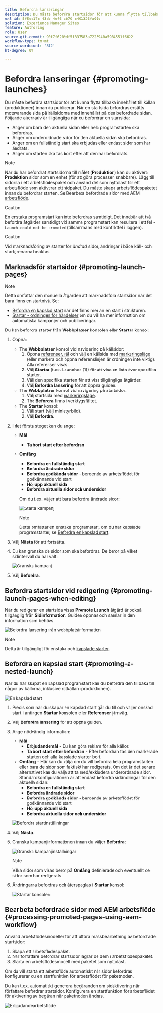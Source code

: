 ```yaml
---
title: Befordra lanseringar
description: Du måste befordra startsidor för att kunna flytta tillbaka innehållet till källan (produktionen) innan du publicerar.
exl-id: 5f5ed17c-43db-4ef6-ab79-c491326fa01c
solution: Experience Manager Sites
feature: Authoring
role: User
source-git-commit: 90f7f6209df5f837583a7225940a5984551f6622
workflow-type: tm+mt
source-wordcount: '812'
ht-degree: 0%

---
```


# Befordra lanseringar {#promoting-launches}

Du måste befordra startsidor för att kunna flytta tillbaka innehållet till källan (produktionen) innan du publicerar. När en startsida befordras ersätts motsvarande sida på källsidorna med innehållet på den befordrade sidan. Följande alternativ är tillgängliga när du befordrar en startsida:

* Anger om bara den aktuella sidan eller hela programstarten ska befordras.
* Anger om underordnade sidor för den aktuella sidan ska befordras.
* Anger om en fullständig start ska erbjudas eller endast sidor som har ändrats.
* Anger om starten ska tas bort efter att den har befordrats.

>[!NOTE]
>
>När du har befordrat startsidorna till målet (**Produktion**) kan du aktivera **Produktion** sidor som en enhet (för att göra processen snabbare). Lägg till sidorna i ett arbetsflödespaket och använd det som nyttolast för ett arbetsflöde som aktiverar ett sidpaket. Du måste skapa arbetsflödespaketet innan du befordrar starten. Se [Bearbeta befordrade sidor med AEM arbetsflöde](#processing-promoted-pages-using-aem-workflow).

>[!CAUTION]
>
>En enstaka programstart kan inte befordras samtidigt. Det innebär att två befordra åtgärder samtidigt vid samma programstart kan resultera i ett fel - `Launch could not be promoted` (tillsammans med konfliktfel i loggen).

>[!CAUTION]
>
>Vid marknadsföring av starter för *ändrad* sidor, ändringar i både käll- och startgrenarna beaktas.

## Marknadsför startsidor {#promoting-launch-pages}

>[!NOTE]
>
>Detta omfattar den manuella åtgärden att marknadsföra startsidor när det bara finns en startnivå. Se:
>
>* [Befordra en kapslad start](#promoting-a-nested-launch) när det finns mer än en start i strukturen.
>* [Startar - ordningen för händelser](/help/sites-cloud/authoring/launches/overview.md#launches-the-order-of-events) om du vill ha mer information om automatiska kampanjer och publiceringar.
>

Du kan befordra starter från **Webbplatser** konsolen eller **Startar** konsol:

1. Öppna:
   * The **Webbplatser** konsol vid navigering på källsidor:
      1. Öppna [referenser, räl](/help/sites-cloud/authoring/sites-console/console-side-panel.md#references) och välj en källsida med [markeringsläge](/help/sites-cloud/authoring/basic-handling.md) (eller markera och öppna referenslinjen är ordningen inte viktig). Alla referenser visas.
      1. Välj **Startar** (t.ex. Launches (1)) för att visa en lista över specifika starter.
      1. Välj den specifika starten för att visa tillgängliga åtgärder.
      1. Välj **Befordra lansering** för att öppna guiden.
   * The **Webbplatser** konsol vid navigering på startsidor:
      1. Välj startsida med [markeringsläge](/help/sites-cloud/authoring/basic-handling.md).
      1. The **Befordra** finns i verktygsfältet.
   * The **Startar** konsol:
      1. Välj start (välj miniatyrbild).
      1. Välj **Befordra**.
1. I det första steget kan du ange:
   * **Mål**
      * **Ta bort start efter befordran**
   * **Omfång**
      * **Befordra en fullständig start**
      * **Befordra ändrade sidor**
      * **Befordra godkända sidor** - beroende av arbetsflödet för godkännande vid start
      * **Höj upp aktuell sida**
      * **Befordra aktuella sidor och undersidor**

     Om du t.ex. väljer att bara befordra ändrade sidor:

     ![Starta kampanj](/help/sites-cloud/authoring/assets/launches-promote.png)

     >[!NOTE]
     >
     >Detta omfattar en enstaka programstart, om du har kapslade programstarter, se [Befordra en kapslad start](#promoting-a-nested-launch).
1. Välj **Nästa** för att fortsätta.
1. Du kan granska de sidor som ska befordras. De beror på vilket sidintervall du har valt:

   ![Granska kampanj](/help/sites-cloud/authoring/assets/launches-promote-review.png)

1. Välj **Befordra**.

## Befordra startsidor vid redigering {#promoting-launch-pages-when-editing}

När du redigerar en startsida visas **Promote Launch** åtgärd är också tillgänglig från **Sidinformation**. Guiden öppnas och samlar in den information som behövs.

![Befordra lansering från webbplatsinformation](/help/sites-cloud/authoring/assets/launches-promote-page-info.png)

>[!NOTE]
>
>Detta är tillgängligt för enstaka och [kapslade starter](#promoting-a-nested-launch).

## Befordra en kapslad start {#promoting-a-nested-launch}

När du har skapat en kapslad programstart kan du befordra den tillbaka till någon av källorna, inklusive rotkällan (produktionen).

![En kapslad start](/help/sites-cloud/authoring/assets/launches-promoting-nested.png)

1. Precis som när du skapar en kapslad start går du till och väljer önskad start i antingen **Startar** konsolen eller **Referenser** järnväg.
1. Välj **Befordra lansering** för att öppna guiden.
1. Ange nödvändig information:
   * **Mål**
      * **Erbjudandemål** - Du kan göra reklam för alla källor.
      * **Ta bort start efter befordran** - Efter befordran tas den markerade starten och alla kapslade starter bort.
   * **Omfång** - Här kan du välja om du vill befordra hela programstarten eller bara de sidor som faktiskt har redigerats. Om det är det senare alternativet kan du välja att ta med/exkludera underordnade sidor. Standardkonfigurationen är att endast befordra sidändringar för den aktuella sidan:
      * **Befordra en fullständig start**
      * **Befordra ändrade sidor**
      * **Befordra godkända sidor** - beroende av arbetsflödet för godkännande vid start
      * **Höj upp aktuell sida**
      * **Befordra aktuella sidor och undersidor**

   ![Befordra startinställningar](/help/sites-cloud/authoring/assets/launches-promote-settings.png)

1. Välj **Nästa**.
1. Granska kampanjinformationen innan du väljer **Befordra**:

   ![Granska kampanjinställningar](/help/sites-cloud/authoring/assets/launches-promote-review-2.png)

   >[!NOTE]
   >
   >Vilka sidor som visas beror på **Omfång** definierade och eventuellt de sidor som har redigerats.

1. Ändringarna befordras och återspeglas i **Startar** konsol:

   ![Startar konsolen](/help/sites-cloud/authoring/assets/launches-console.png)

## Bearbeta befordrade sidor med AEM arbetsflöde {#processing-promoted-pages-using-aem-workflow}

Använd arbetsflödesmodeller för att utföra massbearbetning av befordrade startsidor:

1. Skapa ett arbetsflödespaket.
1. När författare befordrar startsidor lagrar de dem i arbetsflödespaketet.
1. Starta en arbetsflödesmodell med paketet som nyttolast.

Om du vill starta ett arbetsflöde automatiskt när sidor befordras konfigurerar du en startfunktion för arbetsflödet för paketnoden. <!--To start a workflow automatically when pages are promoted, [configure a workflow launcher](/help/sites-administering/workflows-starting.md#workflows-launchers) for the package node.-->

Du kan t.ex. automatiskt generera begäranden om sidaktivering när författare befordrar startsidor. Konfigurera en startfunktion för arbetsflödet för aktivering av begäran när paketnoden ändras.

![Erbjudandearbetsflöde](/help/sites-cloud/authoring/assets/launches-create-workflow.png)
